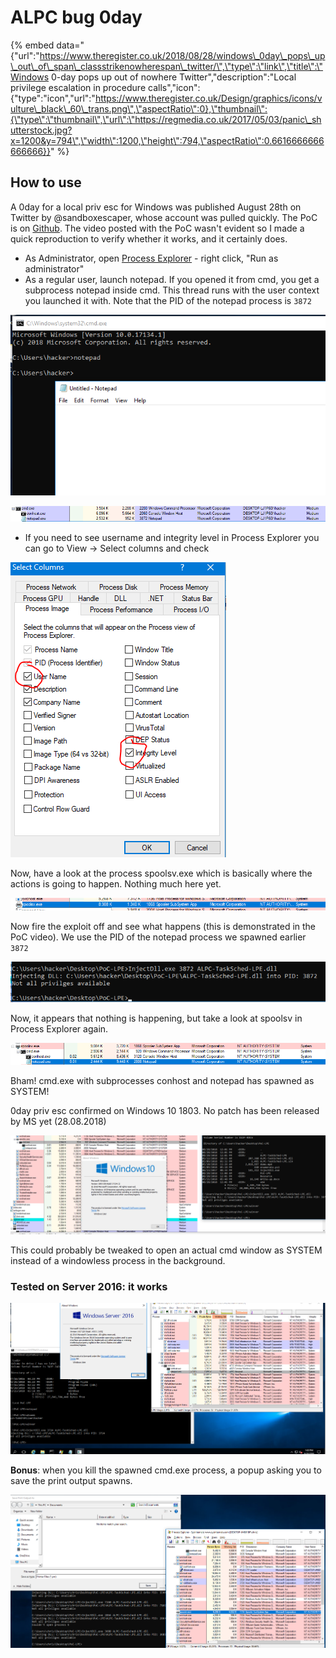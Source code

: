 # ALPC bug 0day

{% embed data="{\"url\":\"https://www.theregister.co.uk/2018/08/28/windows\_0day\_pops\_up\_out\_of\_span\_classstrikenowherespan\_twitter/\",\"type\":\"link\",\"title\":\"Windows 0-day pops up out of nowhere Twitter\",\"description\":\"Local privilege escalation in procedure calls\",\"icon\":{\"type\":\"icon\",\"url\":\"https://www.theregister.co.uk/Design/graphics/icons/vulture\_black\_60\_trans.png\",\"aspectRatio\":0},\"thumbnail\":{\"type\":\"thumbnail\",\"url\":\"https://regmedia.co.uk/2017/05/03/panic\_shutterstock.jpg?x=1200&y=794\",\"width\":1200,\"height\":794,\"aspectRatio\":0.6616666666666666}}" %}

## How to use

A 0day for a local priv esc for Windows was published August 28th on Twitter by @sandboxescaper, whose account was pulled quickly. The PoC is on [Github](https://github.com/SandboxEscaper/randomrepo). The video posted with the PoC wasn't evident so I made a quick reproduction to verify whether it works, and it certainly does.

* As Administrator, open [Process Explorer](https://docs.microsoft.com/en-us/sysinternals/downloads/process-explorer) - right click, "Run as administrator"
* As a regular user, launch notepad. If you opened it from cmd, you get a subprocess notepad inside cmd. This thread runs with the user context you launched it with. Note that the PID of the notepad process is `3872`

![](../.gitbook/assets/image%20%284%29.png)

![](../.gitbook/assets/image%20%287%29.png)

* If you need to see username and  integrity level in Process Explorer you can go to View -&gt; Select columns and check 

![](../.gitbook/assets/image%20%289%29.png)

Now, have a look at the process spoolsv.exe which is basically where the actions is going to happen. Nothing much here yet.

![](../.gitbook/assets/image%20%2811%29.png)

Now fire the exploit off and see what happens \(this is demonstrated in the PoC video\). We use the PID of the notepad process we spawned earlier `3872`

![](../.gitbook/assets/image%20%282%29.png)

Now, it appears that nothing is happening, but take a look at spoolsv in Process Explorer again.

![](../.gitbook/assets/image%20%281%29.png)

Bham! cmd.exe with subprocesses conhost and notepad has spawned as SYSTEM! 

0day priv esc confirmed on Windows 10 1803. No patch has been released by MS yet \(28.08.2018\)

![](../.gitbook/assets/image%20%283%29.png)

This could probably be tweaked to open an actual cmd window as SYSTEM instead of a windowless process in the background.

### Tested on Server 2016: it works

![](../.gitbook/assets/image%20%2810%29.png)

**Bonus**: when you kill the spawned cmd.exe process, a popup asking you to save the print output spawns.

![](../.gitbook/assets/image%20%285%29.png)

